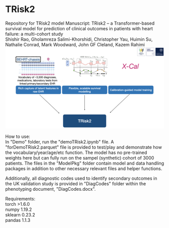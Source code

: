 # TRisk2
Repository for TRisk2 model
Manuscript: TRisk2 – a Transformer-based survival model for prediction of clinical outcomes in patients with heart failure: a multi-cohort study<br/>
Shishir Rao, Gholamreza Salimi-Khorshidi, Christopher Yau, Huimin Su, Nathalie Conrad, Mark Woodward, John GF Cleland, Kazem Rahimi
![Screenshot](TRisk2png.png)

How to use:<br/>
In "Demo" folder, run the "demoTRisk2.ipynb" file. A "forDemoTRisk2.parquet" file is provided to test/play and demonstrate how the vocabulary/year/age/etc function. The model has no pre-trained weights here but can fully run on the sampel (synthetic) cohort of 3000 patients. The files in the "ModelPkg" folder contain model and data handling packages in addition to other necessary relevant files and helper functions.<br/>

Additionally, all diagnostic codes used to identify secondary outcomes in the UK validation study is provided in "DiagCodes" folder within the phenotyping document, "DiagCodes.docx".

Requirements:<br/>
torch >1.6.0<br/>
numpy 1.19.2<br/>
sklearn 0.23.2<br/>
pandas 1.1.3<br/>
<br/>

